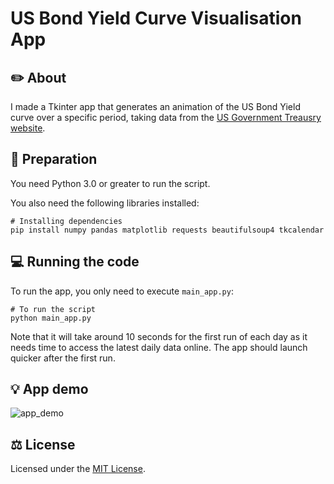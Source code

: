 # US Bond Yield Curve Visualisation App

## ✏️  About

I made a Tkinter app that generates an animation of the US Bond Yield curve over a specific period, taking data from the [US Government Treausry website](https://home.treasury.gov/resource-center/data-chart-center/interest-rates/TextView?type=daily_treasury_yield_curve).

## 🚀  Preparation
You need Python 3.0 or greater to run the script.

You also need the following libraries installed:<br/>
```
# Installing dependencies
pip install numpy pandas matplotlib requests beautifulsoup4 tkcalendar
```
## 💻  Running the code
To run the app, you only need to execute `main_app.py`:<br/>
```
# To run the script
python main_app.py
```
Note that it will take around 10 seconds for the first run of each day as it needs time to access the latest daily data online. The app should launch quicker after the first run.

## 💡  App demo
![app_demo](https://github.com/user-attachments/assets/9f9ecd17-40e0-48b5-a253-6e7f5f302963)

## ⚖️  License
Licensed under the [MIT License](https://opensource.org/license/mit).


